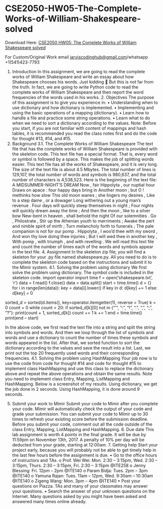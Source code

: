 # CSE2050-HW05-The-Complete-Works-of-William-Shakespeare-solved

Download Here: [CSE2050 HW05: The Complete Works of William Shakespeare solved](https://jarviscodinghub.com/assignment/hw05-the-complete-works-of-william-shakespeare-solution/)

For Custom/Original Work email jarviscodinghub@gmail.com/whatsapp +1(541)423-7793

1. Introduction In this assignment, we are going to read the complete works of William Shakespeare and write an essay about how Shakespeare chooses his words.
Just kidding 🙂 But this is not far from the truth. In fact, we are going to write Python code to read the complete works of William Shakespeare and then report the word frequencies of the words used in his works. 2. Objectives The purpose of this assignment is to give you experience in: • Understanding when to use dictionary and how dictionary is implemented. • Implementing and using the basic operations of a mapping (dictionary). • Learn how to handle a file and practice some string operations. • Learn what to do when we need to sort a dictionary according to the values. Note: Before you start, if you are not familiar with content of mappings and hash tables, it is recommended you read the class notes first and do the code for thought #13, #14, and #15.
3. Background 3.1. The Complete Works of William Shakespeare The text file that has the complete works of William Shakespeare is provided with the skeleton code. This text file has a special format. That is, every word or symbol is followed by a space. This makes the job of splitting words easier. This text file has all the works of Shakespeare, and it is very long. The size of the text file is about 4.5 Mbytes. The total number of lines is 129,107, the total number of words and symbols is 980,637, and the total number of characters is 4,538,523.
Here is the beginning of the text file:
A MIDSUMMER-NIGHT’S DREAM
Now , fair Hippolyta , our nuptial hour
Draws on apace : four happy days bring in
Another moon ; but O ! methinks how slow
This old moon wanes ; she lingers my desires ,
Like to a step dame , or a dowager
Long withering out a young man’s revenue .
Four days will quickly steep themselves in night ;
Four nights will quickly dream away the time ;
And then the moon , like to a silver bow
New-bent in heaven , shall behold the night
Of our solemnities .
Go , Philostrate ,
Stir up the Athenian youth to merriments ;
Awake the pert and nimble spirit of mirth ;
Turn melancholy forth to funerals ;
The pale companion is not for our pomp .
Hippolyta , I woo’d thee with my sword ,
And won thy love doing thee injuries ;
But I will wed thee in another key ,
With pomp , with triumph , and with revelling .
We will read this text file and count the number of times each of the words and symbols appear in the text file. 4. Assignment In the skeleton zip file, you will find a skeleton for your .py file named shakespeare.py. All you need to do is to complete the skeleton code based on the instructions and submit it to the Mimir system. 4.1. Solving the problem using dictionary
We first solve the problem using dictionary. The symbol code is included in the skeleton code.
import operator
import time
f = open(‘shakespeare.txt’, ‘r’)
data = f.read()
f.close()
data = data.split()
start = time.time()
d = {}
for i in range(len(data)):
key = data[i].lower()
if key in d:
d[key] += 1
else:
d[key] = 0

sorted_d = sorted(d.items(), key=operator.itemgetter(1), reverse = True)
k = 0
count = 0
while count < 20:
if sorted_d[k][0] not in {“‘”, “:”, “!”, “.”, “,”, “;”, “?”}:
print(count + 1, sorted_d[k])
count += 1
k += 1
end = time.time()
print(end – start)

In the above code, we first read the text file into a string and split the string into symbols and words. And then we loop through the list of symbols and words and use a dictionary to count the number of times these symbols and words appeared in the list. After that, we sorted function to sort the dictionary according to the values and save the result into a list. Last, we print out the top 20 frequently used words and their corresponding frequencies. 4.1. Solving the problem using HashMapping Your job now is to use the code from code for thought #14 and code for thought #15 to implement class HashMapping and use this class to replace the dictionary above and repeat the above operations and obtain the same results. Note you need to implement class Entry, Mapping, ListMapping and HashMapping.
Below is a screenshot of my results. Using dictionary, we get the job done in 2 seconds. Using HashMapping, it is done around 9 seconds.

5. Submit your work to Mimir Submit your code to Mimir after you complete your code. Mimir will automatically check the output of your code and grade your submission. You can submit your code to Mimir up to 30 times to refresh your existing score before the submission deadline. Before you submit your code, comment out all the code outside of the class Entry, Mapping, ListMapping and HashMapping. 6. Due date This lab assignment is worth 4 points in the final grade. It will be due by 11:59pm on November 13th, 2017. A penalty of 10% per day will be deducted from your grade, starting at 12:00am. 7. Getting help Start your project early, because you will probably not be able to get timely help in the last few hours before the assignment is due. • Go to the office hours of instructors and TAs. o Prof. Wei Wei: Mon. 2:30 – 3:15pm, Wed. 2:30 – 3:15pm, Thurs. 2:30 – 3:15pm, Fri. 2:30 – 3:15pm @ITE258 o Jenny Blessing: Fri. 12pm – 2pm @ITE140 o Param Bidja: Tues. 2pm – 3pm @ITE140 o Yamuna Rajan: Tues. 11am – 12pm, Wed. 9:30am – 10:30am @ITE140 o Zigeng Wang: Mon. 3pm – 4pm @ITE140 • Post your questions on Piazza. TAs and many of your classmates may answer your questions. • Search the answer of your unknown questions on the Internet. Many questions asked by you might have been asked and answered many times online already.
